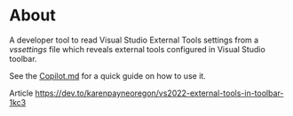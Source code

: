 # About

A developer tool to read Visual Studio External Tools settings from a *vssettings* file which reveals external tools configured in Visual Studio toolbar.

See the [Copilot.md](Copilot.md) for a quick guide on how to use it.

Article
https://dev.to/karenpayneoregon/vs2022-external-tools-in-toolbar-1kc3